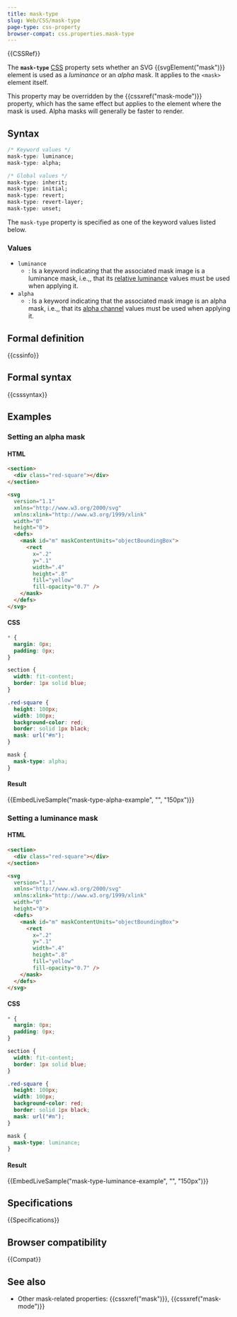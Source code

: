 ```yaml
---
title: mask-type
slug: Web/CSS/mask-type
page-type: css-property
browser-compat: css.properties.mask-type
---
```


{{CSSRef}}

The **`mask-type`** [CSS](/en-US/docs/Web/CSS) property sets whether an SVG {{svgElement("mask")}} element is used as a _luminance_ or an _alpha_ mask. It applies to the `<mask>` element itself.

This property may be overridden by the {{cssxref("mask-mode")}} property, which has the same effect but applies to the element where the mask is used. Alpha masks will generally be faster to render.

## Syntax

```css
/* Keyword values */
mask-type: luminance;
mask-type: alpha;

/* Global values */
mask-type: inherit;
mask-type: initial;
mask-type: revert;
mask-type: revert-layer;
mask-type: unset;
```

The `mask-type` property is specified as one of the keyword values listed below.

### Values

- `luminance`
  - : Is a keyword indicating that the associated mask image is a luminance mask, i.e.,, that its [relative luminance](https://en.wikipedia.org/wiki/Luminance_%28relative%29) values must be used when applying it.
- `alpha`
  - : Is a keyword indicating that the associated mask image is an alpha mask, i.e.,, that its [alpha channel](https://en.wikipedia.org/wiki/Alpha_compositing) values must be used when applying it.

## Formal definition

{{cssinfo}}

## Formal syntax

{{csssyntax}}

## Examples

### Setting an alpha mask

#### HTML

```html live-sample___mask-type-alpha-example
<section>
  <div class="red-square"></div>
</section>

<svg
  version="1.1"
  xmlns="http://www.w3.org/2000/svg"
  xmlns:xlink="http://www.w3.org/1999/xlink"
  width="0"
  height="0">
  <defs>
    <mask id="m" maskContentUnits="objectBoundingBox">
      <rect
        x=".2"
        y=".1"
        width=".4"
        height=".8"
        fill="yellow"
        fill-opacity="0.7" />
    </mask>
  </defs>
</svg>
```

#### CSS

```css live-sample___mask-type-alpha-example
* {
  margin: 0px;
  padding: 0px;
}

section {
  width: fit-content;
  border: 1px solid blue;
}

.red-square {
  height: 100px;
  width: 100px;
  background-color: red;
  border: solid 1px black;
  mask: url("#m");
}

mask {
  mask-type: alpha;
}
```

#### Result

{{EmbedLiveSample("mask-type-alpha-example", "", "150px")}}

### Setting a luminance mask

#### HTML

```html live-sample___mask-type-luminance-example
<section>
  <div class="red-square"></div>
</section>

<svg
  version="1.1"
  xmlns="http://www.w3.org/2000/svg"
  xmlns:xlink="http://www.w3.org/1999/xlink"
  width="0"
  height="0">
  <defs>
    <mask id="m" maskContentUnits="objectBoundingBox">
      <rect
        x=".2"
        y=".1"
        width=".4"
        height=".8"
        fill="yellow"
        fill-opacity="0.7" />
    </mask>
  </defs>
</svg>
```

#### CSS

```css live-sample___mask-type-luminance-example
* {
  margin: 0px;
  padding: 0px;
}

section {
  width: fit-content;
  border: 1px solid blue;
}

.red-square {
  height: 100px;
  width: 100px;
  background-color: red;
  border: solid 1px black;
  mask: url("#m");
}

mask {
  mask-type: luminance;
}
```

#### Result

{{EmbedLiveSample("mask-type-luminance-example", "", "150px")}}

## Specifications

{{Specifications}}

## Browser compatibility

{{Compat}}

## See also

- Other mask-related properties: {{cssxref("mask")}}, {{cssxref("mask-mode")}}
